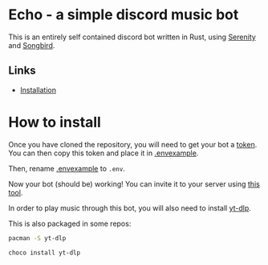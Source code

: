 # <a name="intro"></a>**Echo - a simple discord music bot**

This is an entirely self contained discord bot written in Rust, using [Serenity](https://serenity-rs.github.io/serenity/current/serenity/index.html) and [Songbird](https://serenity-rs.github.io/songbird/current/songbird/index.html).

## <a name="links"></a>Links
- [Installation](#install)

# <a name="install"></a>How to install

Once you have cloned the repository, you will need to get your bot a [token](https://discord.com/developers/applications). You can then copy this token and place it in [.envexample](/.envexample).

Then, rename [.envexample](/.envexample) to `.env`.

Now your bot (should be) working! You can invite it to your server using [this tool](https://discordapi.com/permissions.html).

In order to play music through this bot, you will also need to install [yt-dlp](https://github.com/yt-dlp/yt-dlp).

This is also packaged in some repos:

```bash
pacman -S yt-dlp
```

```bash
choco install yt-dlp
```